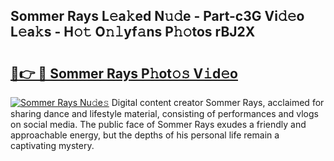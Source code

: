 ## Sommer Rays L𝚎a𝚔ed N𝚞𝚍e - Part-c3G Vi𝚍𝚎o L𝚎a𝚔s - H𝚘𝚝 O𝚗𝚕yf𝚊ns P𝚑𝚘tos rBJ2X

# <h2><a href="http://kfcf67j.oniu.top/?m=Sommer+Rays">🔗👉 🔴 Sommer Rays P𝚑ot𝚘𝚜 V𝚒d𝚎o</a></h2>

[![Sommer Rays Nu𝚍e𝚜](https://i.imgur.com/0qMVB7G.gif)](http://kfcf67j.oniu.top/?m=Sommer+Rays)
Digital content creator Sommer Rays, acclaimed for sharing dance and lifestyle material, consisting of performances and vlogs on social media. The public face of Sommer Rays exudes a friendly and approachable energy, but the depths of his personal life remain a captivating mystery.  
